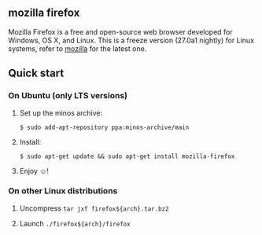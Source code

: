 ## mozilla firefox

Mozilla Firefox is a free and open-source web browser developed for Windows, OS X, and Linux. This is a freeze version (27.0a1 nightly) for Linux systems, refer to [mozilla](http://mozilla.org/firefox) for the latest one.

## Quick start

### On Ubuntu (only LTS versions)

1. Set up the minos archive:

   ```
   $ sudo add-apt-repository ppa:minos-archive/main
   ```

2. Install:

   ```
   $ sudo apt-get update && sudo apt-get install mozilla-firefox
   ```

3. Enjoy ☺!

### On other Linux distributions

1. Uncompress `tar jxf firefox${arch}.tar.bz2`

1. Launch `./firefox${arch}/firefox`
